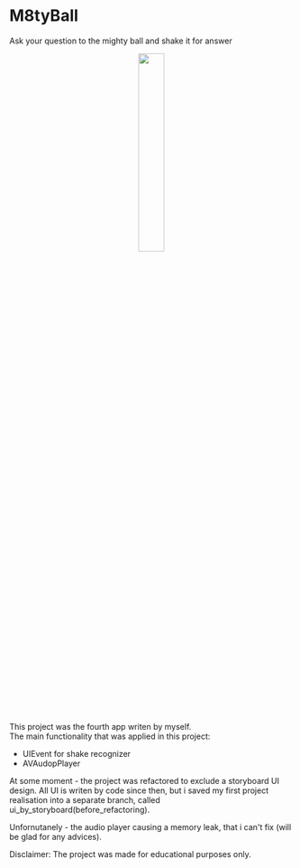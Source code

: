 # M8tyBall
Ask your question to the mighty ball and shake it for answer

<p align="center">
<img src="https://user-images.githubusercontent.com/82824022/210391756-9b1c9390-0c64-423d-b267-8024acb384ab.PNG" width=30% height=30%>
</p>

This project was the fourth app writen by myself.\
The main functionality that was applied in this project:
- UIEvent for shake recognizer
- AVAudopPlayer

At some moment - the project was refactored to exclude a storyboard UI design. All UI is writen by code since then, but i saved my first project realisation into a separate branch, called ui_by_storyboard(before_refactoring).

Unfornutanely - the audio player causing a memory leak, that i can't fix (will be glad for any advices).

Disclaimer:
The project was made for educational purposes only.
